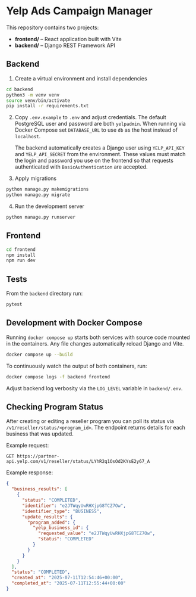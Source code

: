 # Yelp Ads Campaign Manager

This repository contains two projects:

- **frontend/** – React application built with Vite
- **backend/** – Django REST Framework API

## Backend

1. Create a virtual environment and install dependencies

```bash
cd backend
python3 -m venv venv
source venv/bin/activate
pip install -r requirements.txt
```

2. Copy `.env.example` to `.env` and adjust credentials. The default PostgreSQL
user and password are both `yelpadmin`. When running via Docker Compose set
`DATABASE_URL` to use `db` as the host instead of `localhost`.

   The backend automatically creates a Django user using `YELP_API_KEY` and
   `YELP_API_SECRET` from the environment. These values must match the login
   and password you use on the frontend so that requests authenticated with
   `BasicAuthentication` are accepted.

3. Apply migrations

```bash
python manage.py makemigrations
python manage.py migrate
```

4. Run the development server

```bash
python manage.py runserver
```

## Frontend

```bash
cd frontend
npm install
npm run dev
```

## Tests

From the `backend` directory run:

```bash
pytest
```

## Development with Docker Compose

Running `docker compose up` starts both services with source code mounted in the
containers. Any file changes automatically reload Django and Vite.

```bash
docker compose up --build
```

To continuously watch the output of both containers, run:

```bash
docker compose logs -f backend frontend
```

Adjust backend log verbosity via the `LOG_LEVEL` variable in `backend/.env`.

## Checking Program Status

After creating or editing a reseller program you can poll its status via
`/v1/reseller/status/<program_id>`.  The endpoint returns details for each
business that was updated.

Example request:

```
GET https://partner-api.yelp.com/v1/reseller/status/LYhR2q1OsOd2KYsE2y67_A
```

Example response:

```json
{
  "business_results": [
    {
      "status": "COMPLETED",
      "identifier": "e2JTWqyUwRHXjpG8TCZ7Ow",
      "identifier_type": "BUSINESS",
      "update_results": {
        "program_added": {
          "yelp_business_id": {
            "requested_value": "e2JTWqyUwRHXjpG8TCZ7Ow",
            "status": "COMPLETED"
          }
        }
      }
    }
  ],
  "status": "COMPLETED",
  "created_at": "2025-07-11T12:54:46+00:00",
  "completed_at": "2025-07-11T12:55:44+00:00"
}
```
